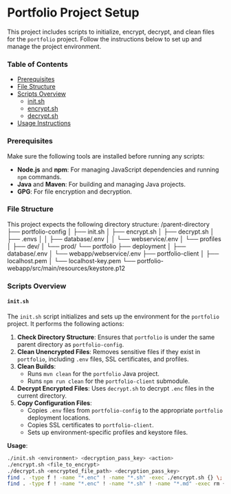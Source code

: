 # Portfolio Project Setup

This project includes scripts to initialize, encrypt, decrypt, and clean files for the `portfolio` project. Follow the instructions below to set up and manage the project environment.

### Table of Contents
- [Prerequisites](#prerequisites)
- [File Structure](#file-structure)
- [Scripts Overview](#scripts-overview)
  - [init.sh](#initsh)
  - [encrypt.sh](#encryptsh)
  - [decrypt.sh](#decryptsh)
- [Usage Instructions](#usage-instructions)

### Prerequisites
Make sure the following tools are installed before running any scripts:
- **Node.js** and **npm**: For managing JavaScript dependencies and running `npm` commands.
- **Java** and **Maven**: For building and managing Java projects.
- **GPG**: For file encryption and decryption.

### File Structure
This project expects the following directory structure:
/parent-directory ├── portfolio-config │ ├── init.sh │ ├── encrypt.sh │ ├── decrypt.sh │ ├── .envs │ │ ├── database/.env │ │ └── webservice/.env │ └── profiles │ ├── dev/ │ └── prod/ └── portfolio ├── deployment │ ├── database/.env │ └── webapp/webservice/.env ├── portfolio-client │ ├── localhost.pem │ └── localhost-key.pem └── portfolio-webapp/src/main/resources/keystore.p12

### Scripts Overview

#### `init.sh`
The `init.sh` script initializes and sets up the environment for the `portfolio` project. It performs the following actions:

1. **Check Directory Structure**: Ensures that `portfolio` is under the same parent directory as `portfolio-config`.
2. **Clean Unencrypted Files**: Removes sensitive files if they exist in `portfolio`, including `.env` files, SSL certificates, and profiles.
3. **Clean Builds**:
   - Runs `mvn clean` for the `portfolio` Java project.
   - Runs `npm run clean` for the `portfolio-client` submodule.
4. **Decrypt Encrypted Files**: Uses `decrypt.sh` to decrypt `.enc` files in the current directory.
5. **Copy Configuration Files**:
   - Copies `.env` files from `portfolio-config` to the appropriate `portfolio` deployment locations.
   - Copies SSL certificates to `portfolio-client`.
   - Sets up environment-specific profiles and keystore files.

**Usage**:
```bash
./init.sh <environment> <decryption_pass_key> <action>
./encrypt.sh <file_to_encrypt>
./decrypt.sh <encrypted_file_path> <decryption_pass_key>
find . -type f ! -name "*.enc" ! -name "*.sh" -exec ./encrypt.sh {} \;
find . -type f ! -name "*.enc" ! -name "*.sh" ! -name "*.md" -exec rm {} \;